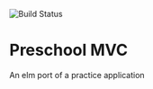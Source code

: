 ![Build Status](https://travis-ci.org/msbrime/elm-preschool.svg?branch=master)  

# Preschool MVC
An elm port of a practice application